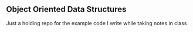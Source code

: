 ## Object Oriented Data Structures

Just a holding repo for the example code I write while taking notes in class
